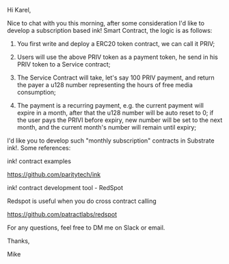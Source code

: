 Hi Karel,

Nice to chat with you this morning, after some consideration I'd like to
develop a subscription based ink! Smart Contract, the logic is as follows:

1. You first write and deploy a ERC20 token contract, we can call it PRIV;

2. Users will use the above PRIV token as a payment token, he send in
   his PRIV token to a Service contract;

3. The Service Contract will take, let's say 100 PRIV payment, and
   return the payer a u128 number representing the hours of free media
   consumption;

4. The payment is a recurring payment, e.g. the current payment will
   expire in a month, after that the u128 number will be auto reset to 0;
   if the user pays the PRIVI before expiry, new number will be set to the
   next month, and the current month's number will remain until expiry;

I'd like you to develop such "monthly subscription" contracts in
Substrate ink!. Some references:

ink! contract examples

https://github.com/paritytech/ink

ink! contract development tool - RedSpot

Redspot is useful when you do cross contract calling

https://github.com/patractlabs/redspot

For any questions, feel free to DM me on Slack or email.

Thanks,

Mike
